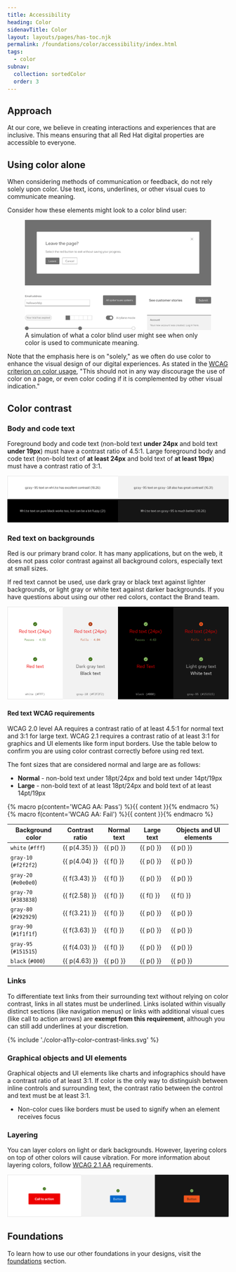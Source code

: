 ```yaml
---
title: Accessibility
heading: Color
sidenavTitle: Color
layout: layouts/pages/has-toc.njk
permalink: /foundations/color/accessibility/index.html
tags:
  - color
subnav:
  collection: sortedColor
  order: 3
---
```


<link data-helmet rel="stylesheet" href="/assets/packages/@rhds/elements/elements/rh-table/rh-table-lightdom.css">

<script data-helmet type="module">
  import '@rhds/elements/rh-alert/rh-alert.js';
  import '@rhds/elements/rh-table/rh-table.js';
</script>

<style data-helmet>
  .pass { color: var(--rh-color-status-success); }
  .fail { color: var(--rh-color-status-danger); }
  figcaption { 
    margin-block-start: var(--rh-space-lg);
    color: var(--rh-color-text-secondary-on-light);
    font-size: var(--rh-font-size-body-text-sm);
  }
</style>

## Approach

At our core, we believe in creating interactions and experiences that are inclusive. This means ensuring that all Red Hat digital properties are accessible to everyone.

## Using color alone

When considering methods of communication or feedback, do not rely solely upon color. Use text, icons, underlines, or other visual cues to communicate meaning.

Consider how these elements might look to a color blind user:

<figure>
  <uxdot-example color-palette="lightest" width-adjustment="1012px">
    <img alt="Dialog with a gray leave button, a form field with a gray bottom border, and progress steps in gray without labels" src="/assets/color/color-a11y-using-color-alone.svg">
  </uxdot-example>
  <figcaption>
    A simulation of what a color blind user might see when only color is used to communicate meaning.
  </figcaption>
</figure>

Note that the emphasis here is on "solely," as we often do use color to enhance the visual design of our digital experiences. As stated in the [WCAG criterion on color usage](https://www.w3.org/WAI/WCAG21/Understanding/use-of-color.html), "This should not in any way discourage the use of color on a page, or even color coding if it is complemented by other visual indication."

## Color contrast

### Body and code text

Foreground body and code text (non-bold text **under 24px** and bold text
**under 19px**) must have a contrast ratio of 4.5:1. Large foreground body and
code text (non-bold text of **at least 24px** and bold text of **at least
19px**) must have a contrast ratio of 3:1.

<uxdot-example width-adjustment=”100%” variant="full" alignment="left" no-border>
  <img alt="Two examples of dark text on light backgrounds and two examples of light text on dark backgrounds" 
       src="/assets/color/color-a11y-color-contrast-body-code-text.svg">
</uxdot-example>

### Red text on backgrounds

Red is our primary brand color. It has many applications, but on the web, it does not pass color contrast against all background colors, especially text at small sizes.

If red text cannot be used, use dark gray or black text against lighter backgrounds, or light gray or white text against darker backgrounds. If you have questions about using our other red colors, contact the Brand team.

<uxdot-example width-adjustment=”100%” variant="full" alignment="left" no-border>
  <img alt="Several examples of red text over light and dark themed backgrounds showing some that pass and some that fail. There is also an example of dark gray text and black text against a light background as well as an example of light gray text and white text on a dark background." src="/assets/color/color-a11y-red-text-on-bgs.svg">
</uxdot-example>

#### Red text WCAG requirements

WCAG 2.0 level AA requires a contrast ratio of at least 4.5:1 for normal text and 3:1 for large text. WCAG 2.1 requires a contrast ratio of at least 3:1 for graphics and UI elements like form input borders. Use the table below to confirm you are using color contrast correctly before using red text.

The font sizes that are considered normal and large are as follows:

- **Normal** - non-bold text under 18pt/24px and bold text under 14pt/19px
- **Large** - non-bold text of at least 18pt/24px and bold text of at least 14pt/19px

{% macro p(content='WCAG AA: Pass') %}<span class="pass">{{ content }}</span>{% endmacro %}
{% macro f(content='WCAG AA: Fail') %}<span class="fail">{{ content }}</span>{% endmacro %}

<rh-table>

| Background color      | Contrast ratio | Normal text | Large text | Objects and UI elements |
| --------------------- | -------------- | ----------- | ---------- | ----------------------- |
| `white` (`#fff`)      | {{ p(4.35) }}  | {{ p() }}   | {{ p() }}  | {{ p() }}               |
| `gray-10` (`#f2f2f2`) | {{ p(4.04) }}  | {{ f() }}   | {{ p() }}  | {{ p() }}               |
| `gray-20` (`#e0e0e0`) | {{ f(3.43) }}  | {{ f() }}   | {{ p() }}  | {{ p() }}               |
| `gray-70` (`#383838`) | {{ f(2.58) }}  | {{ f() }}   | {{ f() }}  | {{ f() }}               |
| `gray-80` (`#292929`) | {{ f(3.21) }}  | {{ f() }}   | {{ p() }}  | {{ p() }}               |
| `gray-90` (`#1f1f1f`) | {{ f(3.63) }}  | {{ f() }}   | {{ p() }}  | {{ p() }}               |
| `gray-95` (`#151515`) | {{ f(4.03) }}  | {{ f() }}   | {{ p() }}  | {{ p() }}               |
| `black` (`#000`)      | {{ p(4.63) }}  | {{ p() }}   | {{ p() }}  | {{ p() }}               |

</rh-table>

### Links

To differentiate text links from their surrounding text without relying on color
contrast, links in all states must be underlined. Links isolated within visually
distinct sections (like navigation menus) or links with additional visual cues (like call to action arrows) are **exempt from this requirement**, although you can still add
underlines at your discretion.

<uxdot-example width-adjustment="797px">
  {% include './color-a11y-color-contrast-links.svg' %}
</uxdot-example>

### Graphical objects and UI elements

Graphical objects and UI elements like charts and infographics should have a
contrast ratio of at least 3:1. If color is the only way to distinguish between
inline controls and surrounding text, the contrast ratio between the control and
text must be at least 3:1.

- Non-color cues like borders must be used to signify when an element receives
  focus

### Layering

You can layer colors on light or dark backgrounds. However, layering colors on top of other colors will cause vibration. For more information about layering colors, follow [WCAG 2.1 AA][wcag21aa] requirements.

<uxdot-example width-adjustment=”1140px” variant="full" alignment="left" no-border>
  <img alt="Red call to action on a white background, blue button on a light gray background, and a light red-orange button on a black background"
       src="/assets/color/color-a11y-color-contrast-layering.svg">
</uxdot-example>

<uxdot-feedback>
  <h2>Foundations</h2>
  <p>To learn how to use our other foundations in your designs, visit the <a href="/foundations">foundations</a> section.</p>
</uxdot-feedback>

[brandteam]: https://www.redhat.com/en/about/brand/standards
[wcag21aa]: https://www.w3.org/WAI/WCAG21/Understanding/
